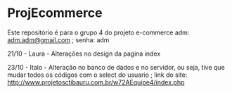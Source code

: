 # ProjEcommerce

Este repositório é para o grupo 4 do projeto e-commerce
adm: adm.adm@gmail.com ; senha: adm

21/10 - Laura - Alterações no design da pagina index

23/10 - Italo - Alteração no banco de dados e no servidor, ou seja, tive que mudar todos os códigos com o select do usuario ; link do site: http://www.projetosctibauru.com.br/w72AEquipe4/index.php
